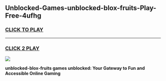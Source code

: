 
## Unblocked-Games-unblocked-blox-fruits-Play-Free-4ufhg
<h3>
<a href="https://premium76.site?title=unblocked-blox-fruits&ref=18A1">CLICK TO PLAY</a></h3>
<hr>

<h3>
<a href="https://premium76.site?title=unblocked-blox-fruits&ref=18A1">CLICK 2 PLAY</a>
  
</h3>

<a href="https://premium76.site?title=unblocked-blox-fruits&ref=18A1"><img src="https://clearcache.store/games.png"></a>


**unblocked-blox-fruits games unblocked: Your Gateway to Fun and Accessible Online Gaming**
